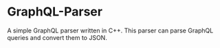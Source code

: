 # GraphQL-Parser
A simple GraphQL parser written in C++. This parser can parse GraphQL queries and convert them to JSON.

